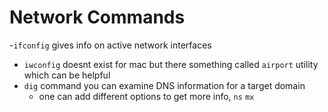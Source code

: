# Network Commands

-`ifconfig` gives info on active network interfaces
- `iwconfig` doesnt exist for mac but there something called `airport` utility which can be helpful
- `dig` command you can examine DNS information for a target domain
    - one can add different options to get more info, `ns` `mx`
